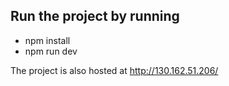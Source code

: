 ## Run the project by running
-   npm install
-   npm run dev

The project is also hosted at http://130.162.51.206/